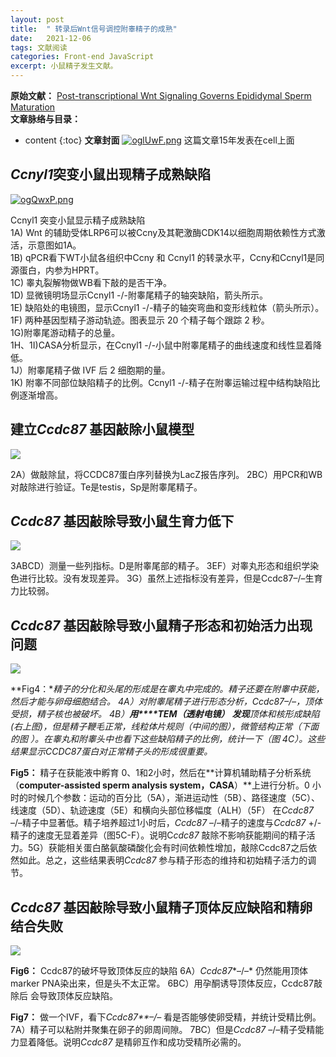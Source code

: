 ```yaml
---
layout: post
title:  " 转录后Wnt信号调控附睾精子的成熟"
date:   2021-12-06
tags: 文献阅读
categories: Front-end JavaScript
excerpt: 小鼠精子发生文献。
---
```

**原始文献：** [Post-transcriptional Wnt Signaling Governs Epididymal Sperm Maturation](https://www.sciencedirect.com/science/article/pii/S0092867415013434?via%3Dihub)   
**文章脉络与目录：**
* content
{:toc}
**文章封面**
[![oglUwF.png](https://s4.ax1x.com/2021/12/07/oglUwF.png)](https://imgtu.com/i/oglUwF)
这篇文章15年发表在cell上面

## *Ccnyl1*突变小鼠出现精子成熟缺陷  
[![ogQwxP.png](https://s4.ax1x.com/2021/12/07/ogQwxP.png)](https://imgtu.com/i/ogQwxP)

Ccnyl1 突变小鼠显示精子成熟缺陷<br>
1A) Wnt 的辅助受体LRP6可以被Ccny及其靶激酶CDK14以细胞周期依赖性方式激活，示意图如1A。<br>
1B) qPCR看下WT小鼠各组织中Ccny  和  Ccnyl1  的转录水平，Ccny和Ccnyl1是同源蛋白，内参为HPRT。<br>
1C) 睾丸裂解物做WB看下敲的是否干净。<br>
1D) 显微镜明场显示Ccnyl1 -/-附睾尾精子的轴突缺陷，箭头所示。<br>
1E) 缺陷处的电镜图，显示Ccnyl1 -/-精子的轴突弯曲和变形线粒体（箭头所示）。<br>
1F) 两种基因型精子游动轨迹。图表显示 20 个精子每个跟踪 2 秒。<br>
1G)附睾尾游动精子的总量。<br>
1H、1I)CASA分析显示，在Ccnyl1 -/-小鼠中附睾尾精子的曲线速度和线性显着降低。<br>
1J）附睾尾精子做 IVF 后 2 细胞期的量。<br>
1K) 附睾不同部位缺陷精子的比例。Ccnyl1 -/-精子在附睾运输过程中结构缺陷比例逐渐增高。<br>

## 建立*Ccdc87* 基因敲除小鼠模型


![](https://s3.bmp.ovh/imgs/2021/12/d5bfa27cac4e7a5e.png)

2A）做敲除鼠，将CCDC87蛋白序列替换为LacZ报告序列。 2BC）用PCR和WB对敲除进行验证。Te是testis，Sp是附睾尾精子。

## *Ccdc87* 基因敲除导致小鼠生育力低下



[![](https://s3.bmp.ovh/imgs/2021/12/59d390e3cd3a5e80.png)](https://imgtu.com/i/owv7c9)

3ABCD）测量一些列指标。D是附睾尾部的精子。 3EF）对睾丸形态和组织学染色进行比较。没有发现差异。 3G）虽然上述指标没有差异，但是Ccdc87–/–生育力比较弱。


## *Ccdc87* 基因敲除导致小鼠精子形态和初始活力出现问题

![](https://s3.bmp.ovh/imgs/2021/12/f36b3de2751fe613.png)

**Fig4：**精子的分化和头尾的形成是在睾丸中完成的。精子还要在附睾中获能，然后才能与卵母细胞结合。	4A）对附睾尾精子进行形态分析，*Ccdc87*–/–，顶体受损，精子核也被破坏。	4B）**用****TEM（透射电镜）** **发现**顶体和核形成缺陷(右上图)，但是精子鞭毛正常，线粒体片规则（中间的图），微管结构正常（下面的图 ）。在睾丸和附睾头中也看下这些缺陷精子的比例，统计一下（图 4C）。这些结果显示CCDC87蛋白对正常精子头的形成很重要。*

**Fig5：** 精子在获能液中孵育 0、1和2小时，然后在**计算机辅助精子分析系统（**computer-assisted sperm analysis system，CASA**）**上进行分析。0 小时的时候几个参数：运动的百分比（5A），渐进运动性（5B）、路径速度（5C）、线速度（5D）、轨迹速度（5E）和横向头部位移幅度（ALH）（5F） 在*Ccdc87* –/–精子中显著低。精子培养超过1小时后，*Ccdc87* –/–精子的速度与*Ccdc87* +/-精子的速度无显着差异（图5C-F）。说明C*cdc87* 敲除不影响获能期间的精子活力。5G）获能相关蛋白酪氨酸磷酸化会有时间依赖性增加，敲除Ccdc87之后依然如此。总之，这些结果表明*Ccdc87* 参与精子形态的维持和初始精子活力的调节。

## *Ccdc87* 基因敲除导致小鼠精子顶体反应缺陷和精卵结合失败



![](https://s3.bmp.ovh/imgs/2021/12/8e7c9379d88a96ca.png)



**Fig6：** Ccdc87的破坏导致顶体反应的缺陷  6A）*Ccdc87**–/–* 仍然能用顶体marker PNA染出来，但是头不太正常。  6BC）用孕酮诱导顶体反应，Ccdc87敲除后 会导致顶体反应缺陷。  

**Fig7：** 做一个IVF，看下*Ccdc87**–/–* 看是否能够使卵受精，并统计受精比例。 7A）精子可以粘附并聚集在卵子的卵周间隙。 7BC）但是*Ccdc87* –/–精子受精能力显着降低。说明*Ccdc87* 是精卵互作和成功受精所必需的。






